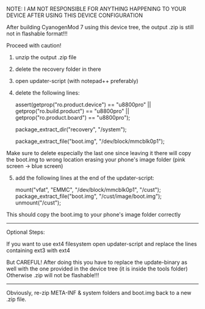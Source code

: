 NOTE: I AM NOT RESPONSIBLE FOR ANYTHING HAPPENING TO YOUR DEVICE AFTER USING THIS DEVICE CONFIGURATION 

After building CyanogenMod 7 using this device tree, the output .zip is still not in flashable format!!! 

Proceed with caution!

1) unzip the output .zip file 

2) delete the recovery folder in there

3) open updater-script (with notepad++ preferably)

4) delete the following lines:
    
    assert(getprop("ro.product.device") == "u8800pro" || getprop("ro.build.product") == "u8800pro" || getprop("ro.product.board") == "u8800pro");
    
    package_extract_dir("recovery", "/system");
    
    package_extract_file("boot.img", "/dev/block/mmcblk0p1");
    
Make sure to delete especially the last one since leaving it there will copy the boot.img to wrong location erasing your phone's image folder (pink screen -> blue screen)
 
5) add the following lines at the end of the updater-script:

     mount("vfat", "EMMC", "/dev/block/mmcblk0p1", "/cust");
     package_extract_file("boot.img", "/cust/image/boot.img");
     unmount("/cust");
    
This should copy the boot.img to your phone's image folder correctly

-----------------------------------------------------------------------
Optional Steps:
 
If you want to use ext4 filesystem open updater-script and replace the lines containing ext3 with ext4

But CAREFUL! After doing this you have to replace the update-binary as well with the one provided in the device tree (it is inside the tools folder)
Otherwise .zip will not be flashable!!!

-----------------------------------------------------------------------

Obviously, re-zip META-INF & system folders and boot.img back to a new .zip file.
